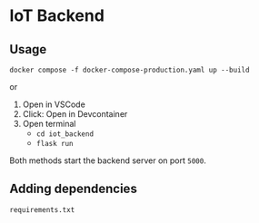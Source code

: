 # IoT Backend

## Usage

`docker compose -f docker-compose-production.yaml up --build`

or

1. Open in VSCode
2. Click: Open in Devcontainer
3. Open terminal
   - `cd iot_backend`
   - `flask run`

Both methods start the backend server on port `5000`.

## Adding dependencies

`requirements.txt`
